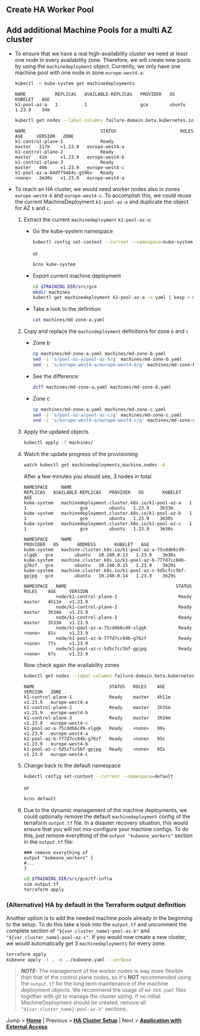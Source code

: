 ## Create HA Worker Pool

## Add additional Machine Pools for a multi AZ cluster

* To ensure that we have a real high-availability cluster we need at least one node in every availability zone. Therefore, we will create new pools by using the `machinedeployment` object. Currently, we only have one machine pool with one node in zone `europe-west4-a`:
  ```bash
  kubectl -n kube-system get machinedeployments
  ```

  ```text
  NAME           REPLICAS   AVAILABLE-REPLICAS   PROVIDER   OS       KUBELET   AGE
  k1-pool-az-a   1          1                    gce        ubuntu   1.23.9    34m
  ```
  
  ```bash
  kubectl get nodes --label-columns failure-domain.beta.kubernetes.io/zone
  ```

  ```text
  NAME                            STATUS                        ROLES    AGE     VERSION   ZONE
  k1-control-plane-1              Ready                         master   117m    v1.23.9   europe-west4-a
  k1-control-plane-2              Ready                         master   41m     v1.23.9   europe-west4-b
  k1-control-plane-3              Ready                         master   40m     v1.23.9   europe-west4-c
  k1-pool-az-a-84dff9464c-g59bv   Ready                         <none>   2m30s   v1.23.9   europe-west4-a
  ```   

* To reach an HA cluster, we would need worker nodes also in zones `europe-west4-b` and `europe-west4-c`. To accomplish this, we could reuse the current MachineDeployment `k1-pool-az-a` and duplicate the object for AZ `b` and `c`.
  1. Extract the current `machinedeployment` `k1-pool-az-a`:
     * Go the kube-system namespace
       ```bash
       kubectl config set-context --current --namespace=kube-system
       ```
       or
       ```bash
       kcns kube-system
       ```
     * Export current machine deployment
       ```bash
       cd $TRAINING_DIR/src/gce
       mkdir machines
       kubectl get machinedeployment k1-pool-az-a -o yaml | kexp > machines/md-zone-a.yaml
       ```
     * Take a look to the definition
       ```bash
       cat machines/md-zone-a.yaml
       ```

  2. Copy and replace the `machindeployment` definitions for zone `b` and `c`
     * Zone b
       ```bash
       cp machines/md-zone-a.yaml machines/md-zone-b.yaml
       sed -i 's/pool-az-a/pool-az-b/g' machines/md-zone-b.yaml
       sed -i 's/europe-west4-a/europe-west4-b/g' machines/md-zone-b.yaml
       ```
     * See the difference:
       ```bash
       diff machines/md-zone-a.yaml machines/md-zone-b.yaml
       ```
     * Zone c
       ```bash
       cp machines/md-zone-a.yaml machines/md-zone-c.yaml
       sed -i 's/pool-az-a/pool-az-c/g' machines/md-zone-c.yaml
       sed -i 's/europe-west4-a/europe-west4-c/g' machines/md-zone-c.yaml
       ```

  3. Apply the updated objects
     ```bash
     kubectl apply -f machines/
     ```
  
  4. Watch the update progress of the provisioning
     ```bash
     watch kubectl get machinedeployments,machine,nodes -A
     ```
     After a few minutes you should see, 3 nodes in total.
     ```text
     NAMESPACE     NAME                                            REPLICAS   AVAILABLE-REPLICAS   PROVIDER   OS       KUBELET   AGE
     kube-system   machinedeployment.cluster.k8s.io/k1-pool-az-a   1          1                    gce        ubuntu   1.23.9    3h33m
     kube-system   machinedeployment.cluster.k8s.io/k1-pool-az-b   1          1                    gce        ubuntu   1.23.9    3m30s
     kube-system   machinedeployment.cluster.k8s.io/k1-pool-az-c   1          1                    gce        ubuntu   1.23.9    3m30s

     NAMESPACE     NAME                                                   PROVIDER   OS       ADDRESS       KUBELET   AGE
     kube-system   machine.cluster.k8s.io/k1-pool-az-a-75cddb6cd9-slgqk   gce        ubuntu   10.240.0.13   1.23.9    3m30s
     kube-system   machine.cluster.k8s.io/k1-pool-az-b-777d7cc84b-g76zf   gce        ubuntu   10.240.0.15   1.23.9    3m29s
     kube-system   machine.cluster.k8s.io/k1-pool-az-c-5d5cfcc5bf-gpjpg   gce        ubuntu   10.240.0.14   1.23.9    3m29s

     NAMESPACE   NAME                                         STATUS   ROLES    AGE     VERSION
                 node/k1-control-plane-1                       Ready    master   4h11m   v1.23.9
                 node/k1-control-plane-2                       Ready    master   3h34m   v1.23.9
                 node/k1-control-plane-3                       Ready    master   3h33m   v1.23.9
                 node/k1-pool-az-a-75cddb6cd9-slgqk            Ready    <none>   81s     v1.23.9
                 node/k1-pool-az-b-777d7cc84b-g76zf            Ready    <none>   77s     v1.23.9
                 node/k1-pool-az-c-5d5cfcc5bf-gpjpg            Ready    <none>   67s     v1.23.9
     ```
     
     Now check again the availability zones
     ```bash
     kubectl get nodes --label-columns failure-domain.beta.kubernetes.io/zone
     ```
     ```text
     NAME                            STATUS   ROLES    AGE     VERSION   ZONE
     k1-control-plane-1              Ready    master   4h11m   v1.23.9   europe-west4-a
     k1-control-plane-2              Ready    master   3h35m   v1.23.9   europe-west4-b
     k1-control-plane-3              Ready    master   3h34m   v1.23.9   europe-west4-c
     k1-pool-az-a-75cddb6cd9-slgqk   Ready    <none>   99s     v1.23.9   europe-west4-a
     k1-pool-az-b-777d7cc84b-g76zf   Ready    <none>   95s     v1.23.9   europe-west4-b
     k1-pool-az-c-5d5cfcc5bf-gpjpg   Ready    <none>   85s     v1.23.9   europe-west4-c
     ```

  5. Change back to the default namespace
     ```bash
     kubectl config set-context --current --namespace=default
     ```
     or
     ```bash
     kcns default
     ```

  6. Due to the dynamic management of the machine deployments, we could optionally remove the default `machinedeployment` config of the terraform `output.tf` file. In a disaster recovery situation, this would ensure that you will not mis-configure your machine configs. To do this, just remove everything of the `output "kubeone_workers"` section in the `output.tf` file:
     ```hcl-terraform
     ### remove everything of
     output "kubeone_workers" {
     #...
     }
     ```
     
     ```bash
     cd $TRAINING_DIR/src/gce/tf-infra
     vim output.tf
     terraform apply
     ```

### (Alternative) HA by default in the Terraform output definition

Another option is to add the needed machine pools already in the beginning to the setup. To do this take a look into the `output.tf` and uncomment the complete section of `"${var.cluster_name}-pool-az-b"` and `"${var.cluster_name}-pool-az-c"`. If you would now create a new cluster, we would automatically get 3 `machinedeployments` for every zone.

```bash                                         
terraform apply
kubeone apply -t . -m ../kubeone.yaml --verbose
```

> ***NOTE:*** The management of the worker nodes is way more flexible than that of the control plane nodes, so it's **NOT** recommended using the `output.tf` for the long term maintenance of the machine deployment objects. We recommend the usage of `md-XXX.yaml` files together with git to manage the cluster sizing. If no initial MachineDeployment should be created, remove all `"${var.cluster_name}-pool-az-X"` sections. 

Jump > [**Home**](../README.md) | Previous > [**HA Cluster Setup**](../05_HA-master/README.md) | Next > [**Application with External Access**](../07_deploy-app-02-external-access/README.md)